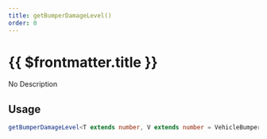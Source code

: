 ```yaml
---
title: getBumperDamageLevel()
order: 0
---
```


# {{ $frontmatter.title }}

No Description

## Usage

```ts
getBumperDamageLevel<T extends number, V extends number = VehicleBumperDamage>(bumperId: T): V;
```
